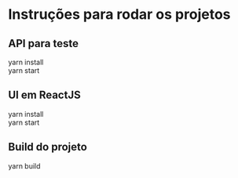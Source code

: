 # Instruções para rodar os projetos

## API para teste
yarn install <br>
yarn start <br>

## UI em ReactJS
yarn install <br>
yarn start <br>

## Build do projeto
yarn build <br>

